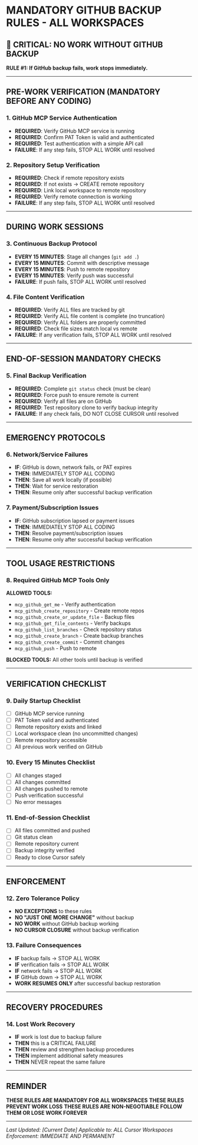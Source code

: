 # MANDATORY GITHUB BACKUP RULES - ALL WORKSPACES

## 🚨 CRITICAL: NO WORK WITHOUT GITHUB BACKUP

**RULE #1: If GitHub backup fails, work stops immediately.**

---

## PRE-WORK VERIFICATION (MANDATORY BEFORE ANY CODING)

### 1. GitHub MCP Service Authentication
- **REQUIRED**: Verify GitHub MCP service is running
- **REQUIRED**: Confirm PAT Token is valid and authenticated
- **REQUIRED**: Test authentication with a simple API call
- **FAILURE**: If any step fails, STOP ALL WORK until resolved

### 2. Repository Setup Verification
- **REQUIRED**: Check if remote repository exists
- **REQUIRED**: If not exists → CREATE remote repository
- **REQUIRED**: Link local workspace to remote repository
- **REQUIRED**: Verify remote connection is working
- **FAILURE**: If any step fails, STOP ALL WORK until resolved

---

## DURING WORK SESSIONS

### 3. Continuous Backup Protocol
- **EVERY 15 MINUTES**: Stage all changes (`git add .`)
- **EVERY 15 MINUTES**: Commit with descriptive message
- **EVERY 15 MINUTES**: Push to remote repository
- **EVERY 15 MINUTES**: Verify push was successful
- **FAILURE**: If push fails, STOP ALL WORK until resolved

### 4. File Content Verification
- **REQUIRED**: Verify ALL files are tracked by git
- **REQUIRED**: Verify ALL file content is complete (no truncation)
- **REQUIRED**: Verify ALL folders are properly committed
- **REQUIRED**: Check file sizes match local vs remote
- **FAILURE**: If any verification fails, STOP ALL WORK until resolved

---

## END-OF-SESSION MANDATORY CHECKS

### 5. Final Backup Verification
- **REQUIRED**: Complete `git status` check (must be clean)
- **REQUIRED**: Force push to ensure remote is current
- **REQUIRED**: Verify all files are on GitHub
- **REQUIRED**: Test repository clone to verify backup integrity
- **FAILURE**: If any check fails, DO NOT CLOSE CURSOR until resolved

---

## EMERGENCY PROTOCOLS

### 6. Network/Service Failures
- **IF**: GitHub is down, network fails, or PAT expires
- **THEN**: IMMEDIATELY STOP ALL CODING
- **THEN**: Save all work locally (if possible)
- **THEN**: Wait for service restoration
- **THEN**: Resume only after successful backup verification

### 7. Payment/Subscription Issues
- **IF**: GitHub subscription lapsed or payment issues
- **THEN**: IMMEDIATELY STOP ALL CODING
- **THEN**: Resolve payment/subscription issues
- **THEN**: Resume only after successful backup verification

---

## TOOL USAGE RESTRICTIONS

### 8. Required GitHub MCP Tools Only
**ALLOWED TOOLS:**
- `mcp_github_get_me` - Verify authentication
- `mcp_github_create_repository` - Create remote repos
- `mcp_github_create_or_update_file` - Backup files
- `mcp_github_get_file_contents` - Verify backups
- `mcp_github_list_branches` - Check repository status
- `mcp_github_create_branch` - Create backup branches
- `mcp_github_create_commit` - Commit changes
- `mcp_github_push` - Push to remote

**BLOCKED TOOLS:** All other tools until backup is verified

---

## VERIFICATION CHECKLIST

### 9. Daily Startup Checklist
- [ ] GitHub MCP service running
- [ ] PAT Token valid and authenticated
- [ ] Remote repository exists and linked
- [ ] Local workspace clean (no uncommitted changes)
- [ ] Remote repository accessible
- [ ] All previous work verified on GitHub

### 10. Every 15 Minutes Checklist
- [ ] All changes staged
- [ ] All changes committed
- [ ] All changes pushed to remote
- [ ] Push verification successful
- [ ] No error messages

### 11. End-of-Session Checklist
- [ ] All files committed and pushed
- [ ] Git status clean
- [ ] Remote repository current
- [ ] Backup integrity verified
- [ ] Ready to close Cursor safely

---

## ENFORCEMENT

### 12. Zero Tolerance Policy
- **NO EXCEPTIONS** to these rules
- **NO "JUST ONE MORE CHANGE"** without backup
- **NO WORK** without GitHub backup working
- **NO CURSOR CLOSURE** without backup verification

### 13. Failure Consequences
- **IF** backup fails → STOP ALL WORK
- **IF** verification fails → STOP ALL WORK  
- **IF** network fails → STOP ALL WORK
- **IF** GitHub down → STOP ALL WORK
- **WORK RESUMES ONLY** after successful backup restoration

---

## RECOVERY PROCEDURES

### 14. Lost Work Recovery
- **IF** work is lost due to backup failure
- **THEN** this is a CRITICAL FAILURE
- **THEN** review and strengthen backup procedures
- **THEN** implement additional safety measures
- **THEN** NEVER repeat the same failure

---

## REMINDER

**THESE RULES ARE MANDATORY FOR ALL WORKSPACES**
**THESE RULES PREVENT WORK LOSS**
**THESE RULES ARE NON-NEGOTIABLE**
**FOLLOW THEM OR LOSE WORK FOREVER**

---

*Last Updated: [Current Date]*
*Applicable to: ALL Cursor Workspaces*
*Enforcement: IMMEDIATE AND PERMANENT*
